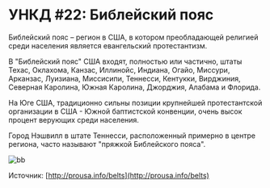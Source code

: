 # УНКД #22: Библейский пояс

Библейский пояс – регион в США, в котором преобладающей религией среди населения является евангельский протестантизм.

В "Библейский пояс" США входят, полностью или частично, штаты Техас, Оклахома, Канзас, Иллинойс, Индиана, Огайо, Миссури, Арканзас, Луизиана, Миссисипи, Теннесси, Кентукки, Вирджиния, Северная Каролина, Южная Каролина, Джорджия, Алабама и Флорида.

На Юге США, традиционно сильны позиции крупнейшей протестантской организации в США - Южной баптистской конвенции, очень высок процент верующих среди населения.

Город Нэшвилл в штате Теннесси, расположенный примерно в центре региона, часто называют "пряжкой Библейского пояса".

![bb](https://vlaim.s3.amazonaws.com/uploads/2017/02/bb.jpeg)

Источник: [http://prousa.info/belts](http://prousa.info/belts)